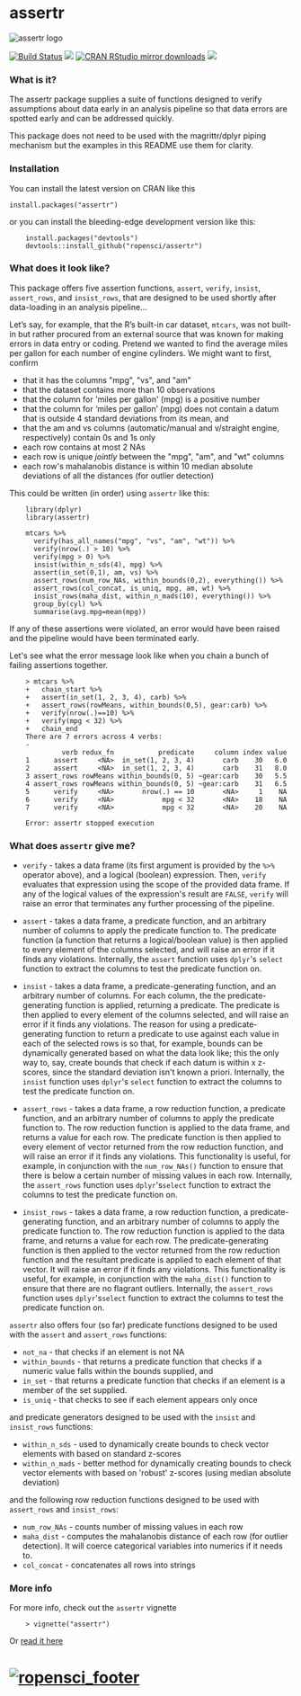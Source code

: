 assertr
===

![assertr logo](http://statethatiamin.onlythisrose.com/assertrlogo.png)

[![Build Status](http://travis-ci.org/ropensci/assertr.svg?branch=master)](https://travis-ci.org/ropensci/assertr)
[![](http://www.r-pkg.org/badges/version/assertr)](https://cran.r-project.org/package=assertr)
[![CRAN RStudio mirror downloads](http://cranlogs.r-pkg.org/badges/assertr)](https://cran.r-project.org/package=assertr)
[![](https://badges.ropensci.org/23_status.svg)](https://github.com/ropensci/onboarding/issues/23)

### What is it?
The assertr package supplies a suite of functions designed to verify
assumptions about data early in an analysis pipeline so that
data errors are spotted early and can be addressed quickly.

This package does not need to be used with the magrittr/dplyr piping
mechanism but the examples in this README use them for clarity.

### Installation

You can install the latest version on CRAN like this
  
    install.packages("assertr")

or you can install the bleeding-edge development version like this:
```{r}
    install.packages("devtools")
    devtools::install_github("ropensci/assertr")
```
### What does it look like?
This package offers five assertion functions, `assert`, `verify`,
`insist`, `assert_rows`, and `insist_rows`, that are designed to be used
shortly after data-loading in an analysis pipeline...

Let’s say, for example, that the R’s built-in car dataset, `mtcars`, was not 
built-in but rather procured from an external source that was known for making
errors in data entry or coding. Pretend we wanted to find the average
miles per gallon for each number of engine cylinders. We might want to first,
confirm
- that it has the columns "mpg", "vs", and "am"
- that the dataset contains more than 10 observations
- that the column for 'miles per gallon' (mpg) is a positive number
- that the column for ‘miles per gallon’ (mpg) does not contain a datum
that is outside 4 standard deviations from its mean, and
- that the am and vs columns (automatic/manual and v/straight engine,
respectively) contain 0s and 1s only
- each row contains at most 2 NAs
- each row is unique *jointly* between the "mpg", "am", and "wt" columns
- each row's mahalanobis distance is within 10 median absolute deviations of
all the distances (for outlier detection)


This could be written (in order) using `assertr` like this:

```{r}
    library(dplyr)
    library(assertr)

    mtcars %>%
      verify(has_all_names("mpg", "vs", "am", "wt")) %>%
      verify(nrow(.) > 10) %>%
      verify(mpg > 0) %>%
      insist(within_n_sds(4), mpg) %>%
      assert(in_set(0,1), am, vs) %>%
      assert_rows(num_row_NAs, within_bounds(0,2), everything()) %>%
      assert_rows(col_concat, is_uniq, mpg, am, wt) %>%
      insist_rows(maha_dist, within_n_mads(10), everything()) %>%
      group_by(cyl) %>%
      summarise(avg.mpg=mean(mpg))
```

If any of these assertions were violated, an error would have been raised
and the pipeline would have been terminated early.

Let's see what the error message look like when you chain
a bunch of failing assertions together.

```{r}
    > mtcars %>%
    +   chain_start %>%
    +   assert(in_set(1, 2, 3, 4), carb) %>%
    +   assert_rows(rowMeans, within_bounds(0,5), gear:carb) %>%
    +   verify(nrow(.)==10) %>%
    +   verify(mpg < 32) %>%
    +   chain_end
    There are 7 errors across 4 verbs:
    -
             verb redux_fn           predicate     column index value
    1      assert     <NA>  in_set(1, 2, 3, 4)       carb    30   6.0
    2      assert     <NA>  in_set(1, 2, 3, 4)       carb    31   8.0
    3 assert_rows rowMeans within_bounds(0, 5) ~gear:carb    30   5.5
    4 assert_rows rowMeans within_bounds(0, 5) ~gear:carb    31   6.5
    5      verify     <NA>       nrow(.) == 10       <NA>     1    NA
    6      verify     <NA>            mpg < 32       <NA>    18    NA
    7      verify     <NA>            mpg < 32       <NA>    20    NA

    Error: assertr stopped execution
```

### What does `assertr` give me?

- `verify` - takes a data frame (its first argument is provided by
the `%>%` operator above), and a logical (boolean) expression. Then, `verify`
evaluates that expression using the scope of the provided data frame. If any
of the logical values of the expression's result are `FALSE`, `verify` will
raise an error that terminates any further processing of the pipeline.

- `assert` - takes a data frame, a predicate function, and an arbitrary
number of columns to apply the predicate function to. The predicate function
(a function that returns a logical/boolean value) is then applied to every
element of the columns selected, and will raise an error if it finds any
violations. Internally, the `assert` function uses `dplyr`'s
`select` function to extract the columns to test the predicate function on.

- `insist` - takes a data frame, a predicate-generating function, and an
arbitrary number of columns. For each column, the the predicate-generating
function is applied, returning a predicate. The predicate is then applied to
every element of the columns selected, and will raise an error if it finds any
violations. The reason for using a predicate-generating function to return a
predicate to use against each value in each of the selected rows is so
that, for example, bounds can be dynamically generated based on what the data
look like; this the only way to, say, create bounds that check if each datum is
within x z-scores, since the standard deviation isn't known a priori.
Internally, the `insist` function uses `dplyr`'s `select` function to extract
the columns to test the predicate function on.

- `assert_rows` - takes a data frame, a row reduction function, a predicate
function, and an arbitrary number of columns to apply the predicate function
to. The row reduction function is applied to the data frame, and returns a value
for each row. The predicate function is then applied to every element of vector
returned from the row reduction function, and will raise an error if it finds
any violations. This functionality is useful, for example, in conjunction with
the `num_row_NAs()` function to ensure that there is below a certain number of
missing values in each row. Internally, the `assert_rows` function uses
`dplyr`'s`select` function to extract the columns to test the predicate
function on.

- `insist_rows` - takes a data frame, a row reduction function, a
predicate-generating
function, and an arbitrary number of columns to apply the predicate function
to. The row reduction function is applied to the data frame, and returns a value
for each row. The predicate-generating function is then applied to the vector
returned from the row reduction function and the resultant predicate is
applied to each element of that vector. It will raise an error if it finds any
violations. This functionality is useful, for example, in conjunction with
the `maha_dist()` function to ensure that there are no flagrant outliers.
Internally, the `assert_rows` function uses `dplyr`'s`select` function to
extract the columns to test the predicate function on.


`assertr` also offers four (so far) predicate functions designed to be used
with the `assert` and `assert_rows` functions:

- `not_na` - that checks if an element is not NA
- `within_bounds` - that returns a predicate function that checks if a numeric
value falls within the bounds supplied, and
- `in_set` - that returns a predicate function that checks if an element is
a member of the set supplied.
- `is_uniq` - that checks to see if each element appears only once

and predicate generators designed to be used with the `insist` and `insist_rows`
functions:

- `within_n_sds` - used to dynamically create bounds to check vector elements with
based on standard z-scores
- `within_n_mads` - better method for dynamically creating bounds to check vector
elements with based on 'robust' z-scores (using median absolute deviation)

and the following row reduction functions designed to be used with `assert_rows`
and `insist_rows`:

- `num_row_NAs` - counts number of missing values in each row
- `maha_dist` - computes the mahalanobis distance of each row (for outlier
detection). It will coerce categorical variables into numerics if it needs to.
- `col_concat` - concatenates all rows into strings

### More info

For more info, check out the `assertr` vignette
```{r}
    > vignette("assertr")
```
Or [read it here](https://CRAN.R-project.org/package=assertr/vignettes/assertr.html)

# [![ropensci\_footer](https://ropensci.org/public_images/github_footer.png)](http://ropensci.org)
